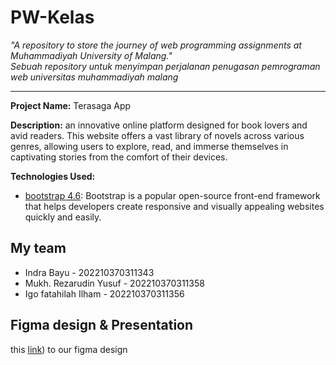 # PW-Kelas

_"A repository to store the journey of web programming assignments at Muhammadiyah University of Malang."_<br>
_Sebuah repository untuk menyimpan perjalanan penugasan pemrograman web universitas muhammadiyah malang_


---

**Project Name:** Terasaga App

**Description:**
an innovative online platform designed for book lovers and avid readers. This website offers a vast library of novels across various genres, allowing users to explore, read, and immerse themselves in captivating stories from the comfort of their devices.

**Technologies Used:**
- [bootstrap 4.6](https://getbootstrap.com/docs/4.6/getting-started/introdu): Bootstrap is a popular open-source front-end framework that helps developers create responsive and visually appealing websites quickly and easily.


## My team
<ul>
  <li>Indra Bayu - 202210370311343</li>
  <li>Mukh. Rezarudin Yusuf - 202210370311358</li>
  <li>Igo fatahilah Ilham - 202210370311356</li>
</ul>

## Figma design & Presentation
this [link](https://www.figma.com/design/pE3XaG8j2PzwBBTluuBdoD/project?node-id=0-1&node-type=canvas&t=2l8XZP1KNp4HGgth-0)) to our figma design 


